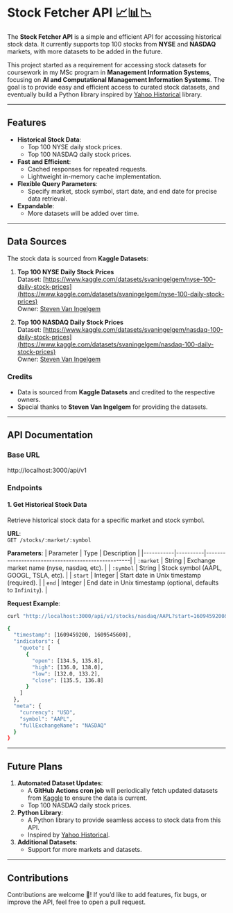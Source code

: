 # Stock Fetcher API 📈📊📉

The **Stock Fetcher API** is a simple and efficient API for accessing historical stock data. It currently supports top 100 stocks from **NYSE** and **NASDAQ** markets, with more datasets to be added in the future.

This project started as a requirement for accessing stock datasets for coursework in my MSc program in **Management Information Systems**, focusing on **AI and Computational Management Information Systems**. The goal is to provide easy and efficient access to curated stock datasets, and eventually build a Python library inspired by [Yahoo Historical](https://github.com/AndrewRPorter/yahoo-historical) library.

---

## Features
- **Historical Stock Data**:
  - Top 100 NYSE daily stock prices.
  - Top 100 NASDAQ daily stock prices.
- **Fast and Efficient**:
  - Cached responses for repeated requests.
  - Lightweight in-memory cache implementation.
- **Flexible Query Parameters**:
  - Specify market, stock symbol, start date, and end date for precise data retrieval.
- **Expandable**:
  - More datasets will be added over time.

---

## Data Sources

The stock data is sourced from **Kaggle Datasets**:

1. **Top 100 NYSE Daily Stock Prices**  
   Dataset: [https://www.kaggle.com/datasets/svaningelgem/nyse-100-daily-stock-prices](https://www.kaggle.com/datasets/svaningelgem/nyse-100-daily-stock-prices)  
   Owner: [Steven Van Ingelgem](https://www.kaggle.com/svaningelgem)

2. **Top 100 NASDAQ Daily Stock Prices**  
   Dataset: [https://www.kaggle.com/datasets/svaningelgem/nasdaq-100-daily-stock-prices](https://www.kaggle.com/datasets/svaningelgem/nasdaq-100-daily-stock-prices)  
   Owner: [Steven Van Ingelgem](https://www.kaggle.com/svaningelgem)

### Credits
- Data is sourced from **Kaggle Datasets** and credited to the respective owners.
- Special thanks to **Steven Van Ingelgem** for providing the datasets.

---

## API Documentation

### Base URL
http://localhost:3000/api/v1


### Endpoints

#### **1. Get Historical Stock Data**
Retrieve historical stock data for a specific market and stock symbol.

**URL**:  
`GET /stocks/:market/:symbol`

**Parameters**:
| Parameter | Type     | Description                                       |
|-----------|----------|---------------------------------------------------|
| `:market` | String   | Exchange market name (nyse, nasdaq, etc).         |
| `:symbol` | String   | Stock symbol (AAPL, GOOGL, TSLA, etc).            |
| `start`   | Integer  | Start date in Unix timestamp (required).          |
| `end`     | Integer  | End date in Unix timestamp (optional, defaults to `Infinity`). |

**Request Example**:
```bash
curl "http://localhost:3000/api/v1/stocks/nasdaq/AAPL?start=1609459200&end=1612137600"

{
  "timestamp": [1609459200, 1609545600],
  "indicators": {
    "quote": [
      {
        "open": [134.5, 135.8],
        "high": [136.0, 138.0],
        "low": [132.0, 133.2],
        "close": [135.5, 136.8]
      }
    ]
  },
  "meta": {
    "currency": "USD",
    "symbol": "AAPL",
    "fullExchangeName": "NASDAQ"
  }
}
```

---

## Future Plans
1. **Automated Dataset Updates**:
    - A **GitHub Actions cron job** will periodically fetch updated datasets from [Kaggle](https://www.kaggle.com/docs/api) to ensure the data is current.
    - Top 100 NASDAQ daily stock prices.
2. **Python Library**:
    - A Python library to provide seamless access to stock data from this API.
    - Inspired by [Yahoo Historical](https://github.com/AndrewRPorter/yahoo-historical).
3. **Additional Datasets**:
    - Support for more markets and datasets.

---

## Contributions
Contributions are welcome 🤗! If you’d like to add features, fix bugs, or improve the API, feel free to open a pull request.